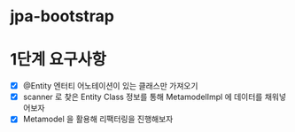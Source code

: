 # jpa-bootstrap

# 1단계 요구사항

- [x] @Entity 엔터티 어노테이션이 있는 클래스만 가져오기
- [x] scanner 로 찾은 Entity Class 정보를 통해 MetamodelImpl 에 데이터를 채워넣어보자
- [x] Metamodel 을 활용해 리팩터링을 진행해보자
